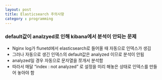 ```yaml
---
layout: post
title: Elasticsearch 주의사항
category : programming
---
```


### default값이 analzyed로 인해 kibana에서 분석이 안되는 문제
- Nginx log가 flunetd에서 elasticsearch로 들어올 때 자동으로 인덱스가 생김
- 그러나 자동으로 생긴 인덱스의 default값은 analyzed 이므로 분석이 안됨
- analyzed일 경우 자동으로 문자열을 쪼개서 분석함
- 따라서 매달 “index : not analyzed” 로 설정을 미리 해놓은 상태로 인덱스를 만들어 놓아야 함